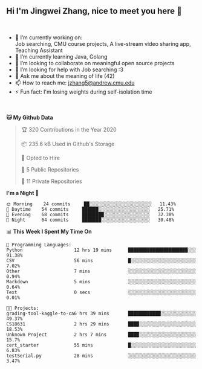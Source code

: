 Hi I'm Jingwei Zhang, nice to meet you here 👋
---
<br>


- 🔭 I’m currently working on: <br>
    Job searching, CMU course projects, A live-stream video sharing app, Teaching Assistant
- 🌱 I’m currently learning Java, Golang
- 👯 I’m looking to collaborate on meaningful open source projects
- 🤔 I’m looking for help with Job searching :3
- 💬 Ask me about the meaning of life (42)
- 📫 How to reach me: jzhang5@andrew.cmu.edu
- ⚡ Fun fact: I'm losing weights during self-isolation time
<br>


<!--START_SECTION:waka-->
**🐱 My Github Data** 

> 🏆 320 Contributions in the Year 2020
 > 
> 📦 235.6 kB Used in Github's Storage 
 > 
> 💼 Opted to Hire
 > 
> 📜 5 Public Repositories
 > 
> 🔑 11 Private Repositories 

**I'm a Night 🦉** 

```text
🌞 Morning    24 commits     ██░░░░░░░░░░░░░░░░░░░░░░░   11.43% 
🌆 Daytime    54 commits     ██████░░░░░░░░░░░░░░░░░░░   25.71% 
🌃 Evening    68 commits     ████████░░░░░░░░░░░░░░░░░   32.38% 
🌙 Night      64 commits     ███████░░░░░░░░░░░░░░░░░░   30.48%

```


📊 **This Week I Spent My Time On** 

```text
💬 Programming Languages: 
Python                   12 hrs 19 mins      ██████████████████████░░░   91.38% 
CSV                      56 mins             █░░░░░░░░░░░░░░░░░░░░░░░░   7.02% 
Other                    7 mins              ░░░░░░░░░░░░░░░░░░░░░░░░░   0.94% 
Markdown                 5 mins              ░░░░░░░░░░░░░░░░░░░░░░░░░   0.64% 
Text                     0 secs              ░░░░░░░░░░░░░░░░░░░░░░░░░   0.01%

🐱‍💻 Projects: 
grading-tool-kaggle-to-ca6 hrs 39 mins       ████████████░░░░░░░░░░░░░   49.37% 
CS18631                  2 hrs 29 mins       ████░░░░░░░░░░░░░░░░░░░░░   18.53% 
Unknown Project          2 hrs 7 mins        ████░░░░░░░░░░░░░░░░░░░░░   15.7% 
cert_starter             55 mins             █░░░░░░░░░░░░░░░░░░░░░░░░   6.83% 
testSerial.py            28 mins             ░░░░░░░░░░░░░░░░░░░░░░░░░   3.47%

```


<!--END_SECTION:waka-->
